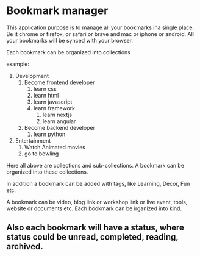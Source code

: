 # Bookmark manager

This application purpose is to manage all your bookmarks ina single place. Be it chrome or firefox, or safari or brave and mac or iphone or android. All your bookmarks will be synced with your browser.


Each bookmark can be organized into collections 

example:

1. Development
    1. Become frontend developer
        1. learn css
        2. learn html
        3. learn javascript
        4. learn framework
            1. learn nextjs
            2. learn angular
    2. Become backend developer
        1. learn python
2. Entertainment
    1. Watch Animated movies
    2. go to bowling


Here all above are collections and sub-collections.
A bookmark can be organized into these collections.

In addition a bookmark can be added with tags, like Learning, Decor, Fun etc.


A bookmark can be video, blog link or workshop link or live event, tools, website or documents etc. Each bookmark can be irganized into kind.

Also each bookmark will have a status, where status could be unread, completed, reading, archived.
------
